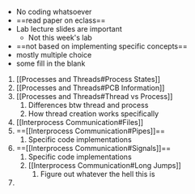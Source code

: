 - No coding whatsoever
- ==read paper on eclass==
- Lab lecture slides are important
	- Not this week's lab
- ==not based on implementing specific concepts==
- mostly multiple choice
- some fill in the blank


1. [[Processes and Threads#Process States]]
2. [[Processes and Threads#PCB Information]]
3. [[Processes and Threads#Thread vs Process]]
	1. Differences btw thread and process
	2. How thread creation works specifically
5. [[Interprocess Communication#Files]]
6. ==[[Interprocess Communication#Pipes]]==
	1. Specific code implementations
7. ==[[Interprocess Communication#Signals]]==
	1. Specific code implementations
	2. [[Interprocess Communication#Long Jumps]]
		1. Figure out whatever the hell this is
8.